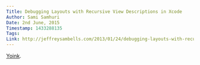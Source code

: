 ```yaml
---
Title: Debugging Layouts with Recursive View Descriptions in Xcode
Author: Sami Samhuri
Date: 2nd June, 2015
Timestamp: 1433288135
Tags: 
Link: http://jeffreysambells.com/2013/01/24/debugging-layouts-with-recursive-view-descriptions-in-xcode
---
```


[Yoink](https://github.com/samsonjs/config/commit/5e8e69326b774da2b122fa021dd0f520feeda17b).
